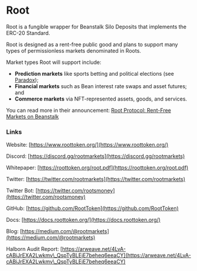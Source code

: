 # Root

Root is a fungible wrapper for Beanstalk Silo Deposits that implements the ERC-20 Standard.

Root is designed as a rent-free public good and plans to support many types of permissionless markets denominated in Roots.

Market types Root will support include:

* **Prediction markets** like sports betting and political elections (see [Paradox](https://betparadox.com/));
* **Financial markets** such as Bean interest rate swaps and asset futures; and
* **Commerce markets** via NFT-represented assets, goods, and services.

You can read more in their announcement: [Root Protocol: Rent-Free Markets on Beanstalk](https://medium.com/@root\_protocol/root-protocol-rent-free-markets-on-beanstalk-6a6b3f71415d)

### Links

Website: [https://www.roottoken.org/](https://www.roottoken.org/)

Discord: [https://discord.gg/rootmarkets](https://discord.gg/rootmarkets)

Whitepaper: [https://roottoken.org/root.pdf](https://roottoken.org/root.pdf)

Twitter: [https://twitter.com/rootmarkets](https://twitter.com/rootmarkets)

Twitter Bot: [https://twitter.com/rootsmoney](https://twitter.com/rootsmoney)

GitHub: [https://github.com/RootToken](https://github.com/RootToken)

Docs: [https://docs.roottoken.org/](https://docs.roottoken.org/)

Blog: [https://medium.com/@rootmarkets](https://medium.com/@rootmarkets)

Halborn Audit Report: [https://arweave.net/4LvA-cABiJrEXA2Lwkmv\_QspTyBLEjE7beheq6eeaCY](https://arweave.net/4LvA-cABiJrEXA2Lwkmv\_QspTyBLEjE7beheq6eeaCY)
